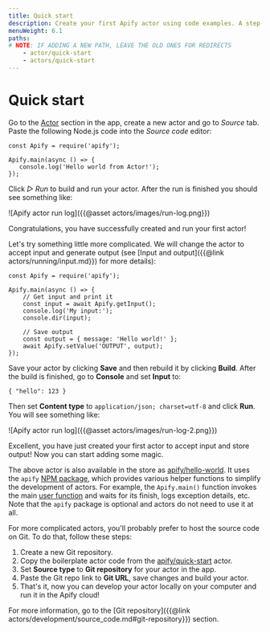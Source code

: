 ```yaml
---
title: Quick start
description: Create your first Apify actor using code examples. A step-by-step introduction to web scraping with the Apify platform.
menuWeight: 6.1
paths:
# NOTE: IF ADDING A NEW PATH, LEAVE THE OLD ONES FOR REDIRECTS
    - actor/quick-start
    - actors/quick-start
---
```


# Quick start

Go to the [Actor](https://my.apify.com/actors) section in the app, create a new actor and go to *Source* tab. Paste the following Node.js code into the *Source code* editor:

    const Apify = require('apify');

    Apify.main(async () => {
       console.log('Hello world from Actor!');
    });

Click *▷ Run* to build and run your actor. After the run is finished you should see something like:

![Apify actor run log]({{@asset actors/images/run-log.png}})

Congratulations, you have successfully created and run your first actor!

Let's try something little more complicated. We will change the actor to accept input and generate output (see [Input and output]({{@link actors/running/input.md}}) for more details):

    const Apify = require('apify');

    Apify.main(async () => {
        // Get input and print it
        const input = await Apify.getInput();
        console.log('My input:');
        console.dir(input);

        // Save output
        const output = { message: 'Hello world!' };
        await Apify.setValue('OUTPUT', output);
    });

Save your actor by clicking **Save** and then rebuild it by clicking **Build**\. After the build is finished, go to **Console** and set **Input** to:

    { "hello": 123 }

Then set **Content type** to `application/json; charset=utf-8` and click **Run**. You will see something like:

![Apify actor run log]({{@asset actors/images/run-log-2.png}})

Excellent, you have just created your first actor to accept input and store output! Now you can start adding some magic.

The above actor is also available in the store as [apify/hello-world](https://apify.com/apify/hello-world). It uses the `apify` [NPM package](https://sdk.apify.com/), which provides various helper functions to simplify the development of actors. For example, the `Apify.main()` function invokes the main [user function]((https://sdk.apify.com/docs/api/apify#apifymainuserfunc)) and waits for its finish, logs exception details, etc. Note that the `apify` package is optional and actors do not need to use it at all.

For more complicated actors, you'll probably prefer to host the source code on Git. To do that, follow these steps:

1.  Create a new Git repository.
2.  Copy the boilerplate actor code from the [apify/quick-start](https://github.com/apifytech/actor-quick-start) actor.
3.  Set **Source type** to **Git repository** for your actor in the app.
4.  Paste the Git repo link to **Git URL**, save changes and build your actor.
5.  That's it, now you can develop your actor locally on your computer and run it in the Apify cloud!

For more information, go to the [Git repository]({{@link actors/development/source_code.md#git-repository}}) section.

